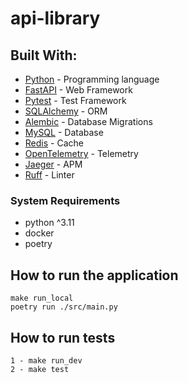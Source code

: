 # api-library

## Built With:

- [Python](https://www.python.org/) - Programming language
- [FastAPI](https://fastapi.tiangolo.com/) - Web Framework
- [Pytest](https://docs.pytest.org/en/7.1.x/) - Test Framework
- [SQLAlchemy](https://www.sqlalchemy.org/) - ORM
- [Alembic](https://github.com/sqlalchemy/alembic) - Database Migrations
- [MySQL](https://www.mysql.com/) - Database
- [Redis](https://redis.io/) - Cache
- [OpenTelemetry](https://opentelemetry.io/) - Telemetry
- [Jaeger](https://www.jaegertracing.io/) - APM
- [Ruff](https://github.com/charliermarsh/ruff) - Linter


### System Requirements
- python ^3.11
- docker
- poetry

## How to run the application
    make run_local
    poetry run ./src/main.py

## How to run tests
    1 - make run_dev
    2 - make test